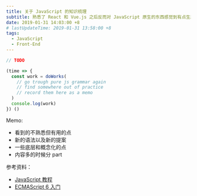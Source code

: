 ```yaml
---
title: 关于 JavaScript 的知识梳理
subtitle: 熟悉了 React 和 Vue.js 之后反而对 JavaScript 原生的东西感觉到有点生疏了，抽出点时间，梳理几个原生概念。
date: 2019-01-31 14:03:00 +8
# lastUpdateTime: 2019-01-31 13:58:00 +8
tags:
  - JavaScript
  - Front-End
---
```


```js
// TODO

(time => {
  const work = doWorks(
    // go trough pure js grammar again
    // find somewhere out of practice
    // record them here as a memo
  )
  console.log(work)
}) ()
```

Memo:

- 看到的不熟悉但有用的点
- 新的语法以及新的提案
- 一些底层和概念化的点
- 内容多的时候分 part

参考资料：

- [JavaScript 教程](https://wangdoc.com/javascript/)
- [ECMAScript 6 入门](http://es6.ruanyifeng.com/)
